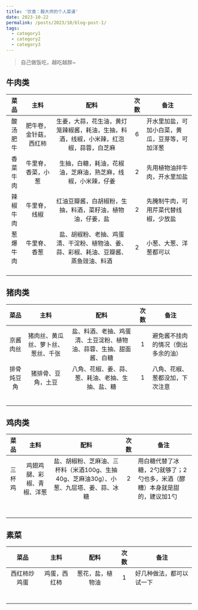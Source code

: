```yaml
---
title: '饮食：毅大师的个人菜谱'
date: 2023-10-22
permalink: /posts/2023/10/blog-post-1/
tags:
  - category1
  - category2
  - category3
---
```


> 自己做饭吃，越吃越胖~

## 牛肉类

| 菜品   | 主料          | 配料                                          | 次数  | 备注                      |
|:----:|:-----------:|:-------------------------------------------:|:---:| ----------------------- |
| 酸汤肥牛 | 肥牛卷，金针菇，西红柿 | 生姜，大蒜，花生油，黄灯笼辣椒酱，耗油，生抽，料酒，线椒，小米辣，红泡椒，蒜蓉，白芝麻 | 6   | 开水里加盐，可加小白菜，黄瓜，豆芽等，可加洋葱 |
| 香菜牛肉 | 牛里脊，香菜，小葱   | 生抽，白糖，耗油，花椒油，芝麻油，熟芝麻，线椒，小米辣，仔姜              | 2   | 先用植物油拌牛肉，开水里加盐          |
| 辣椒牛肉 | 牛里脊，线椒      | 红油豆瓣酱，白胡椒粉，生抽，料酒，菜籽油，植物油，仔姜，盐               | 2   | 先腌制牛肉，可用芹菜代替线椒，少放盐      |
| 葱爆牛肉 | 牛里脊、香葱      | 盐、胡椒粉、老抽、鸡蛋清、干淀粉、植物油、姜、蒜、彩椒、耗油、豆瓣酱、蒸鱼豉油、料酒  | 2   | 小葱、大葱、洋葱都可以             |
|      |             |                                             |     |                         |
|      |             |                                             |     |                         |
|      |             |                                             |     |                         |
|      |             |                                             |     |                         |

## 猪肉类

| 菜品    | 主料                | 配料                                | 次数  | 备注                |
|:-----:|:-----------------:|:---------------------------------:|:---:| ----------------- |
| 京酱肉丝  | 猪肉丝、黄瓜丝、萝卜丝、葱丝、千张 | 盐、料酒、老抽、鸡蛋清、土豆淀粉、植物油、蒜蓉、生抽、甜面酱、白糖 | 1   | 避免酱不挂肉的情况（倒出多余的油） |
| 排骨炖豆角 | 猪排骨、豆角，土豆         | 八角、花椒、姜、蒜、葱、耗油、老抽、生抽、盐、糖          | 1   | 八角、花椒、葱都没加，下次注意   |
|       |                   |                                   |     |                   |
|       |                   |                                   |     |                   |
|       |                   |                                   |     |                   |
|       |                   |                                   |     |                   |
|       |                   |                                   |     |                   |
|       |                   |                                   |     |                   |

## 鸡肉类

| 菜品  | 主料            | 配料                                               | 次数  | 备注                                     |
|:---:|:-------------:|:------------------------------------------------:|:---:| -------------------------------------- |
| 三杯鸡 | 鸡翅鸡腿、彩椒、青椒、洋葱 | 盐、胡椒粉、芝麻油、三杯料（米酒100g、生抽40g、芝麻油30g）、小葱、九层塔、姜、蒜、冰糖 | 2   | 用白糖代替了冰糖，2勺就够了；2勺也多，米酒（醪糟）本身就是甜的，建议加1勺 |
|     |               |                                                  |     |                                        |
|     |               |                                                  |     |                                        |
|     |               |                                                  |     |                                        |
|     |               |                                                  |     |                                        |
|     |               |                                                  |     |                                        |
|     |               |                                                  |     |                                        |
|     |               |                                                  |     |                                        |

## 素菜

| 菜品     | 主料     | 配料       | 次数  | 备注           |
|:------:|:------:|:--------:|:---:| ------------ |
| 西红柿炒鸡蛋 | 鸡蛋，西红柿 | 葱花，盐，植物油 | 1   | 好几种做法，都可以试一下 |
|        |        |          |     |              |
|        |        |          |     |              |
|        |        |          |     |              |
|        |        |          |     |              |
|        |        |          |     |              |
|        |        |          |     |              |
|        |        |          |     |              |